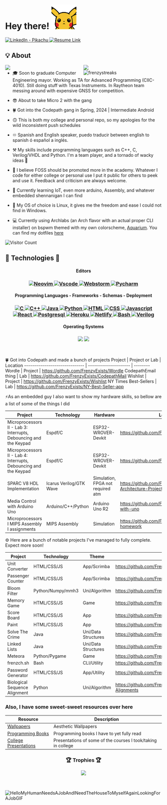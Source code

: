 
# Hey there! <img src="https://raw.githubusercontent.com/FrenzyExists/FrenzyExists/master/pikahello.gif" width="80px">

<a target="_blank" href="https://www.linkedin.com/in/angel-luis-garcia/" target="_blank">
   <img alt="LinkedIn - Pikachu" src="https://img.shields.io/badge/LinkedIn-0077B5.svg?&style=for-the-badge&logo=linkedin&logoColor=white" />
</a>
<a target="_blank" href="https://www.linkedin.com/in/pikachu-%E2%9A%A1/overlay/1635486540638/single-media-viewer?type=DOCUMENT&profileId=ACoAADiUnqoB1g2S1FtRImZZc1P7vKeePkFoXcA&lipi=urn%3Ali%3Apage%3Ad_flagship3_profile_view_base%3BvI3EmVJlTLWliG7dEPZNKg%3D%3D" target="_blank">
   <img alt="Resume Link" src="https://img.shields.io/badge/Resume-7394a0?logo=academia&style=for-the-badge" />
</a>


<!-- ![](https://komarev.com/ghpvc/?username=frenzyexists&style=flat-square) -->


## 💡 About
<a href="https://github.com/FrenzyExists">
  <img align="right" width="50%" src="https://github-readme-stats.vercel.app/api?username=FrenzyExists&show_icons=true&title_color=E6DFB8&text_color=cddbf9&icon_color=caf6bb&bg_color=20202A">
  <img align="right" width="50%" src="https://github-readme-streak-stats.herokuapp.com/?user=FrenzyExists&currStreakLabel=E6DFB8&sideLabels=cddbf9&currStreakNum=caf6bb&sideNums=E6DFB8&dates=E6DFB8&ring=cddbf9&fire=cddbf9&stroke=caf6bb&background=20202A">
  <img align="right" width="50%" src="https://github-readme-stats.vercel.app/api/top-langs/?username=frenzyexists&layout=compact&title_color=E6DFB8&text_color=cddbf9&icon_color=caf6bb&bg_color=20202A" alt="frenzystreaks" />
</a>

<!-- - 📓 Your average college CE student. Researching with Texas Instruments and Lockheed Martin as part of IAP -->

- 🎓 Soon to graduate Computer Engineering mayor. Working as TA for Advanced Programming (CIIC-4010). Still doing stuff with Texas Instruments. In Raytheon team messing around with expensive GNSS for competition.

- 😎 About to take Micro 2 with the gang

- 🍀 Got into the Codepath gang in Spring, 2024 | Intermediate Android 

- 🙃 This is both my college and personal repo, so my apologies for the wild inconsistent push schedules

- ♾ Spanish and English speaker, puedo traducir between english to spanish ó español a inglés.

- ⚒ My skills include programming languages such as C++, C, Verilog/VHDL and Python. I'm a team player, and a tornado of wacky ideas 🥴

- 👯 I believe FOSS should be promoted more in the academy. Whatever I code for either college or personal use I put it public for others to peek and use it. Feedback and criticism are always welcome. 

- 🌱 Currently learning IoT, even more arduino, Assembly, and whatever embedded shennanigan I can find

- 👾 My OS of choice is Linux, it gives me the freedom and ease I could not find in Windows.

- 💻 Currently using Archlabs (an Arch flavor with an actual proper CLI installer) on bspwm themed with my own colorscheme, [Aquarium](https://github.com/FrenzyExists/aquarium-vim). You can find my dotfiles [here](https://github.com/FrenzyExists/dotfiles)

![Visitor Count](https://profile-counter.glitch.me/frenzyexists/count.svg)

## 💙 Technologies 💙

<h4 align="center">Editors</h4>

<h3 align="center">
   <a target="_blank" href="https://www.linkedin.com/in/pikachu-%E2%9A%A1-74aaa6225" target="_blank">
      <img alt="Neovim" src="https://img.shields.io/badge/Neovim-6a7cb5.svg?&style=for-the-badge&logo=neovim&logoColor=white" />
   </a>
   <a target="_blank" href="https://www.linkedin.com/in/pikachu-%E2%9A%A1-74aaa6225" target="_blank">
      <img alt="Vscode" src="https://img.shields.io/badge/Vscode-4182e2.svg?&style=for-the-badge&logo=visual-studio-code&logoColor=white" />
   </a>
   <a target="_blank" href="https://www.linkedin.com/in/pikachu-%E2%9A%A1-74aaa6225" target="_blank">
      <img alt="Webstorm" src="https://img.shields.io/badge/Webstorm-e2ba41.svg?&style=for-the-badge&logo=webstorm&logoColor=black" />
   </a>
   <a target="_blank" href="https://www.linkedin.com/in/pikachu-%E2%9A%A1-74aaa6225" target="_blank">
      <img alt="Pycharm" src="https://img.shields.io/badge/Pycharm-60a57e.svg?&style=for-the-badge&logo=pycharm&logoColor=white" />
   </a>
</h3>

<h4 align="center">Programming Languages - Frameworks - Schemas - Deployment</h4>
<!-- d1ac68 -->
<h3 align="center">
   <a target="_blank" href="https://www.linkedin.com/in/pikachu-%E2%9A%A1-74aaa6225" target="_blank">
      <img alt="C" src="https://img.shields.io/badge/C-323968.svg?&style=for-the-badge&logo=c&logoColor=white" />
   </a>
   <a target="_blank" href="https://www.linkedin.com/in/pikachu-%E2%9A%A1-74aaa6225" target="_blank">
      <img alt="C++" src="https://img.shields.io/badge/C++-323968.svg?&style=for-the-badge&logo=cpp&logoColor=white" />
   </a>
   <a target="_blank" href="https://www.linkedin.com/in/pikachu-%E2%9A%A1-74aaa6225" target="_blank">
      <img alt="Java" src="https://img.shields.io/badge/Java-d18968.svg?&style=for-the-badge&logo=openjdk&logoColor=white" />
   </a>
   <a target="_blank" href="https://www.linkedin.com/in/pikachu-%E2%9A%A1-74aaa6225" target="_blank">
      <img alt="Python" src="https://img.shields.io/badge/Python-32376b.svg?&style=for-the-badge&logo=python&logoColor=white" />
   </a>
   <a target="_blank" href="https://www.linkedin.com/in/pikachu-%E2%9A%A1-74aaa6225" target="_blank">
      <img alt="HTML" src="https://img.shields.io/badge/HTML-d1ac68.svg?&style=for-the-badge&logo=html5&logoColor=white" />
   </a>
   <a target="_blank" href="https://www.linkedin.com/in/pikachu-%E2%9A%A1-74aaa6225" target="_blank">
      <img alt="CSS" src="https://img.shields.io/badge/CSS-40326b.svg?&style=for-the-badge&logo=css3&logoColor=white" />
   </a>
   <a target="_blank" href="https://www.linkedin.com/in/pikachu-%E2%9A%A1-74aaa6225" target="_blank">
      <img alt="Javascript" src="https://img.shields.io/badge/Javascript-e2e246.svg?&style=for-the-badge&logo=javascript&logoColor=black" />
   </a>
   <a target="_blank" href="https://www.linkedin.com/in/pikachu-%E2%9A%A1-74aaa6225" target="_blank">
      <img alt="React" src="https://img.shields.io/badge/React-134d66.svg?&style=for-the-badge&logo=react&logoColor=white" />
   </a>
   <a target="_blank" href="https://www.linkedin.com/in/pikachu-%E2%9A%A1-74aaa6225" target="_blank">
      <img alt="Postgresql" src="https://img.shields.io/badge/Postgresql-23aeea.svg?&style=for-the-badge&logo=postgresql&logoColor=white" />
   </a>
   <a target="_blank" href="https://www.linkedin.com/in/pikachu-%E2%9A%A1-74aaa6225" target="_blank">
      <img alt="Heroku" src="https://img.shields.io/badge/Heroku-a65ffc.svg?&style=for-the-badge&logo=heroku&logoColor=white" />
   </a>
   <a target="_blank" href="https://www.linkedin.com/in/pikachu-%E2%9A%A1-74aaa6225" target="_blank">
      <img alt="Netlify" src="https://img.shields.io/badge/Netlify-1e1e1c.svg?&style=for-the-badge&logo=netlify&logoColor=419986" />
   </a>
   <a target="_blank" href="https://www.linkedin.com/in/pikachu-%E2%9A%A1-74aaa6225" target="_blank">
      <img alt="Bash" src="https://img.shields.io/badge/Bash-353535.svg?&style=for-the-badge&logo=gnu-bash&logoColor=green" />
   </a>
   <a target="_blank" href="https://www.linkedin.com/in/pikachu-%E2%9A%A1-23013243" target="_blank">
      <img alt="Verilog" src="https://img.shields.io/badge/SystemVerilog-013243.svg?&style=for-the-badge" />
   </a>
</h3>

<h4 align="center">Operating Systems</h4>

<h3 align="center">
<img src="https://img.shields.io/badge/arch_linux%20-%231793D1.svg?style=for-the-badge&logo=arch-linux&logoColor=FFFFFF">
<img src="https://img.shields.io/badge/windows%20-%230078D6.svg?style=for-the-badge&logo=windows&logoColor=FFFFFF">
</h3>

</br>

🍀 Got into Codepath and made a bunch of projects
Project                        | Project or Lab        | Location
------------------------------ | --------------------- | --------
Wordle                         | Project               | https://github.com/FrenzyExists/Wordle
CodepathEmail thing            | Lab                   | https://github.com/FrenzyExists/CodepathMail
Wishlist                       | Project               | https://github.com/FrenzyExists/Wishlist
NY Times Best-Sellers          | Lab                   | https://github.com/FrenzyExists/NY-Best-Seller-app

⚡As an embedded guy I also want to show my hardware skills, so bellow are a list of some of the things I did

Project                                                           | Technology                | Hardware                          | Location
-----------                                                       | --------                  | --------                          | --------
Microprocessors II - Lab 3: Interrupts, Debouncing and the Keypad | Espdf/C                   | ESP32-WROVER-Devkit               | https://github.com/FrenzyExists/Lab3Espressif
Microprocessors II - Lab 4: Interrupts, Debouncing and the Keypad | Espdf/C                   | ESP32-WROVER-Devkit               | https://github.com/FrenzyExists/Lab4Espressif
SPARC V8 HDL Implementation                                       | Icarus Verilog/GTK Wave   | Simulation, FPGA not required atm | https://github.com/FrenzyExists/Computer-Architecture-Project-SPARC
Media Control with Arduino Uno                                    | Arduino/C++/Python        | Arduino Uno R2                    | https://github.com/FrenzyExists/media-stuff-with-uno
Microprocessors I MIPS Assembly I assignments                     | MIPS Assembly             | Simulation                        | https://github.com/FrenzyExists/assembly-homework  

⚙️ Here are a bunch of notable projects I've managed to fully complete. Expect more soon!

Project                        |Technology        |Theme                | Location
-----------                    | --------         | --------            | --------
Unit Converter                 |HTML/CSS/JS       | App/Scrimba         | https://github.com/FrenzyExists/unit-converter
Passenger Counter              |HTML/CSS/JS       | App/Scrimba         | https://github.com/FrenzyExists/passenger-counter
Bloom Filter                   |Python/Numpy/mmh3 | Uni/Algorithm       | https://github.com/FrenzyExists/bloom-filter-college-project
Memory Game                    |HTML/CSS/JS       | Game                | https://github.com/FrenzyExists/CodePathSITE-Prework
Score Board                    |HTML/CSS/JS       | App                 | https://github.com/FrenzyExists/OneDayBootCagmpScoreboard
Paint                          |HTML/CSS/JS       | App                 | https://github.com/FrenzyExists/Simple_Paint_JS
Solve The Crime                |Java              | Uni/Data Structures | https://github.com/FrenzyExists/Solve-The-Crime
Linked Lists                   |Java              | Uni/Data Structures | https://github.com/FrenzyExists/Linked-Lists-Everywhere
Meteora                        |Python/Pygame     | Game                | https://github.com/FrenzyExists/Meteora-python
frenzch.sh                     |Bash              | CLI/Utility         | https://github.com/FrenzyExists/frenzch.sh
Password Generator             |HTML/CSS/JS       | App/Utility         | https://github.com/FrenzyExists/password-generator
Biological Sequence Alignment  | Python           | Uni/Algorithm       | https://github.com/FrenzyExists/Biological-Sequence-Alignments

### Also, I have some sweet-sweet resources over here
Resource                                                                   | Description
-----------                                                                | --------
[Wallpapers](https://github.com/FrenzyExists/wallpapers)                   | Aesthetic Wallpapers
[Programming Books](https://github.com/FrenzyExists/programming-books)     | Programming books I have to yet fully read
[College Presentations](https://github.com/FrenzyExists/college-resources) | Presentations of some of the courses I took/taking in college
  
<h3 align="center">🏆 Trophies 🏆</h3>
<p align="center"><img src="https://github-profile-trophy.vercel.app/?username=frenzyexists&title=Stars,Followers,Commit,PR,Repo,MultiLanguage&theme=nord&no-frame=true&margin-w=20"></p>

</br>

![HelloMyHumanNeedsAJobAndINeedTheHouseToMyselfAgainLookingForAJobGIF](https://github.com/FrenzyExists/FrenzyExists/assets/47986470/824f0244-fabf-47c8-8d2b-a114ffa18e53)


<!-- ![image](https://user-images.githubusercontent.com/47986470/139616587-2e254d34-0fd1-4abe-b80c-67d92e3a7014.png) -->
